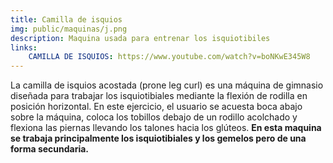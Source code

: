 ```yaml
---
title: Camilla de isquios
img: public/maquinas/j.png
description: Maquina usada para entrenar los isquiotibiles
links:
    CAMILLA DE ISQUIOS: https://www.youtube.com/watch?v=boNKwE345W8
---
```

La camilla de isquios acostada (prone leg curl) es una máquina de gimnasio diseñada para trabajar los isquiotibiales mediante la flexión de rodilla en posición horizontal. En este ejercicio, el usuario se acuesta boca abajo sobre la máquina, coloca los tobillos debajo de un rodillo acolchado y flexiona las piernas llevando los talones hacia los glúteos. **En esta maquina se trabaja principalmente los isquiotibiales y los gemelos pero de una forma secundaria.**